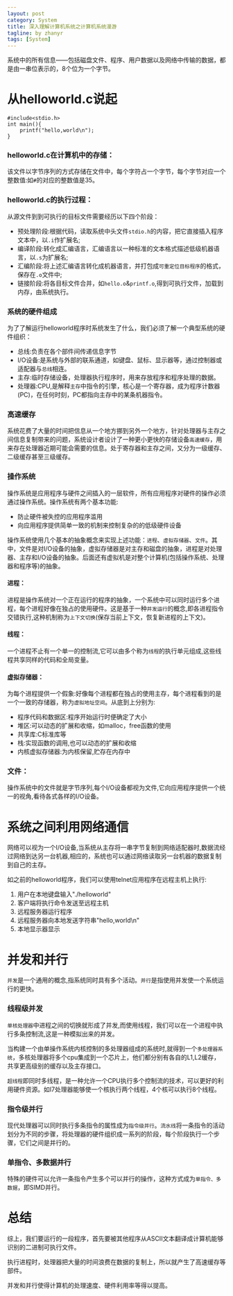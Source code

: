 ```yaml
---
layout: post
category: System
title: 深入理解计算机系统之计算机系统漫游
tagline: by zhanyr
tags: [System]
---
```

系统中的所有信息——包括磁盘文件、程序、用户数据以及网络中传输的数据，都是由一串位表示的，8个位为一个字节。

<!--more-->

# 从helloworld.c说起

	#include<stdio.h>
	int main(){
		printf("hello,world\n");
	}

### helloworld.c在计算机中的存储：

该文件以字节序列的方式存储在文件中，每个字符占一个字节，每个字节对应一个整数值:如`#`的对应的整数值是35。

### helloworld.c的执行过程：

从源文件到到可执行的目标文件需要经历以下四个阶段：

* 预处理阶段:根据代码，读取系统中头文件`stdio.h`的内容，把它直接插入程序文本中，以`.i`作扩展名;
* 编译阶段:转化成汇编语言，汇编语言以一种标准的文本格式描述低级机器语言，以`.s`为扩展名;
* 汇编阶段:将上述汇编语言转化成机器语言，并打包成`可重定位目标程序`的格式，保存在`.o`文件中;
* 链接阶段:将各目标文件合并，如`hello.o`&`printf.o`,得到可执行文件，加载到内存，由系统执行。

### 系统的硬件组成

为了了解运行helloworld程序时系统发生了什么，我们必须了解一个典型系统的硬件组织：

* 总线:负责在各个部件间传递信息字节
* I/O设备:是系统与外部的联系通道，如键盘、鼠标、显示器等，通过控制器或适配器与`总线`相连。
* 主存:临时存储设备，处理器执行程序时，用来存放程序和程序处理的数据。
* 处理器:CPU,是解释`主存`中指令的引擎，核心是一个寄存器，成为程序计数器(PC)，在任何时刻，PC都指向主存中的某条机器指令。

### 高速缓存

系统花费了大量的时间把信息从一个地方挪到另外一个地方，针对处理器与主存之间信息复制带来的问题，系统设计者设计了一种更小更快的存储设备`高速缓存`，用来存在处理器近期可能会需要的信息。处于寄存器和主存之间，又分为一级缓存、二级缓存甚至三级缓存。

### 操作系统

操作系统是应用程序与硬件之间插入的一层软件，所有应用程序对硬件的操作必须通过操作系统。操作系统有两个基本功能:

* 防止硬件被失控的应用程序滥用
* 向应用程序提供简单一致的机制来控制复杂的的低级硬件设备

操作系统使用几个基本的抽象概念来实现上述功能：`进程`、`虚拟存储器`、`文件`。其中，文件是对I/O设备的抽象，虚拟存储器是对主存和磁盘的抽象，进程是对处理器、主存和I/O设备的抽象。后面还有虚拟机是对整个计算机(包括操作系统、处理器和程序等)的抽象。

#### 进程：

进程是操作系统对一个正在运行的程序的抽象，一个系统中可以同时运行多个进程，每个进程好像在独占的使用硬件。这是基于一种`并发运行`的概念,即各进程指令交错执行,这种机制称为`上下文切换`(保存当前上下文，恢复新进程的上下文)。

#### 线程：

一个进程不止有一个单一的控制流,它可以由多个称为`线程`的执行单元组成,这些线程共享同样的代码和全局变量。

#### 虚拟存储器：

为每个进程提供一个假象:好像每个进程都在独占的使用主存，每个进程看到的是一个一致的存储器，称为`虚拟地址空间`。从底到上分别为:
* 程序代码和数据区:程序开始运行时便确定了大小
* 堆区:可以动态的扩展和收缩，如malloc，free函数的使用
* 共享库:C标准库等
* 栈:实现函数的调用,也可以动态的扩展和收缩
* 内核虚拟存储器:为内核保留,贮存在内存中

### 文件：

操作系统中的文件就是字节序列,每个I/O设备都视为文件,它向应用程序提供一个统一的视角,看待各式各样的I/O设备。

# 系统之间利用网络通信

网络可以视为一个I/O设备,当系统从主存将一串字节复制到网络适配器时,数据流经过网络到达另一台机器,相应的，系统也可以通过网络读取另一台机器的数据复制到自己的主存。

如之前的helloworld程序，我们可以使用telnet应用程序在远程主机上执行:

1. 用户在本地键盘输入"./helloworld"
2. 客户端将执行命令发送至远程主机
3. 远程服务器运行程序
4. 远程服务器向本地发送字符串"hello,world\n"
5. 本地显示器显示

# 并发和并行

`并发`是一个通用的概念,指系统同时具有多个活动。`并行`是指使用并发使一个系统运行的更快。

### 线程级并发

`单核处理器`中进程之间的切换就形成了并发,而使用线程，我们可以在一个进程中执行多条控制流,这是一种模拟出来的并发。

当构建一个由单操作系统内核控制的多处理器组成的系统时,就得到一个`多处理器系统`，多核处理器将多个cpu集成到一个芯片上，他们都分别有各自的L1,L2缓存，共享更高级别的缓存以及主存接口。

`超线程`即同时多线程，是一种允许一个CPU执行多个控制流的技术，可以更好的利用硬件资源。如I7处理器能够使一个核执行两个线程，4个核可以执行8个线程。

### 指令级并行

现代处理器可以同时执行多条指令的属性成为`指令级并行`。`流水线`将一条指令的活动划分为不同的步骤，将处理器的硬件组织成一系列的阶段，每个阶段执行一个步骤，它们之间是并行的。

### 单指令、多数据并行

特殊的硬件可以允许一条指令产生多个可以并行的操作，这种方式成为`单指令、多数据`，即SIMD并行。

# 总结

综上，我们要运行的一段程序，首先要被其他程序从ASCII文本翻译成计算机能够识别的二进制可执行文件。

执行进程时，处理器把大量的时间浪费在数据的复制上，所以就产生了高速缓存等部件。

并发和并行使得计算机的处理速度、硬件利用率等得以提高。